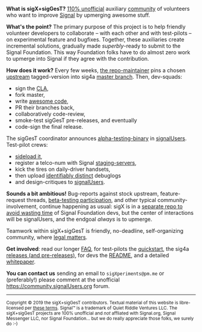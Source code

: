**What is sigX+sigGesT?**  [110% unofficial](https://github.com/sigX/sigX.github.io/wiki/Whitepaper#overall-disclaimer) auxiliary [community](https://community.SignalUsers.org) of volunteers who want to improve [Signal](https://signal.org) by upmerging awesome stuff.

**What's the point?**  The primary purpose of this project is to help friendly volunteer developers to collaborate – with each other and with test-pilots – on experimental feature and bugfixes.  Together, these auxiliaries create incremental solutions, gradually made *superbly*-ready to submit to the Signal Foundation. This way Foundation folks have to do almost zero work to upmerge into Signal if they agree with the contribution.

**How does it work?**  Every few weeks, [the repo-maintainer](https://github.com/sigx/sigX.github.io/wiki/FAQ#who-is-in-charge) pins a chosen [upstream](https://github.com/signalapp) tagged-version into sig4a [master branch](https://github.com/sigX/sig4a). Then, dev-squads:

*  sign the [CLA](https://github.com/signalapp/Signal-Android/blob/master/CONTRIBUTING.md#sign-the-contributor-license-agreement-cla),
*  fork master,
*  write [awesome code](https://github.com/sigx/sigX.github.io/wiki/FAQ##developer-faq),
*  PR their branches back,
*  collaboratively code-review,
*  smoke-test sigGesT pre-releases, and eventually
*  code-sign the final release.

The sigGesT coordinator announces [alpha-testing-binary](https://github.com/sigx/sig4a/releases/) in [signalUsers](https://community.SignalUsers.org/c/development). Test-pilot crews:

*  [sideload it](https://github.com/sigx/sigX.github.io/wiki/FAQ#safety-and-security-faq),
*  register a telco-num with Signal [staging-servers](https://github.com/sigx/sigX.github.io/wiki/FAQ#how-can-it-impact-the-signal-servers),
*  kick the tires on daily-driver handsets,
*  then upload [identifiably distinct](https://github.com/sigx/sigX.github.io/wiki/FAQ#why-are-the-alpha-testing-binaries-named-oddly)  debuglogs
*  and design-critiques to [signalUsers](https://community.SignalUsers.org/c/feature-requests).

**Sounds a bit ambitious!** Bug-reports against stock upstream, feature-request threads, [beta-testing participation](https://github.com/sigx/sigX.github.io/wiki/FAQ#does-it-eat-into-testing-time-for-the-official-beta-channels), and other typical community-involvement, continue happening as usual:  sigX is in a [separate repo to avoid wasting time](https://github.com/sigx/sigX.github.io/wiki/FAQ#is-this-project-another-libresig-doomed-to-fail) of Signal Foundation devs, but the center of interactions will be signalUsers, and the endgoal *always* is to upmerge.

Teamwork within sigX+sigGesT is friendly, no-deadline, self-organizing community, where [legal matters](https://github.com/sigX/sigX.github.io/wiki/Whitepaper#sigx-credit).

**Get involved**: read our longer [FAQ](https://github.com/sigx/sigX.github.io/wiki/FAQ), for test-pilots the [quickstart](https://github.com/sigX/sig4a/wiki/Quickstart), the sig4a [releases (and pre-releases)](https://github.com/sigX/sig4a/releases), for devs the [README](https://github.com/sigX/sig4a/blob/master/README.md), and a detailed [whitepaper](https://github.com/sigx/sigX.github.io/wiki/Whitepaper).

**You can contact us** sending an email to `sigXperiments@pm.me` or (preferably!) please comment at the unofficial https://community.signalUsers.org forum.

---

<small>Copyright &copy; 2019 the sigX+sigGesT contributors.  Textual material of this website is libre-licensed per [these terms](https://github.com/sigx/sigX.github.io/wiki/Home).  Signal&trade; is a trademark of Quiet Riddle Ventures LLC.  The sigX+sigGesT projects are 100% unofficial and *not* affliated with Signal.org, Signal Messenger LLC, nor Signal Foundation... but we do really appreciate those folks, we surely do :-)</small>
